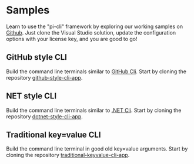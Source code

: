 # Samples
Learn to use the "pi-cli" framework by exploring our working samples on [Github](https://github.com/perpetualintelligence). Just clone the Visual Studio solution, update the configuration options with your license key, and you are good to go!

## GitHub style CLI
Build the command line terminals similar to [GitHub Cli](https://cli.github.com/). Start by cloning the repository [github-style-cli-app](https://github.com/perpetualintelligence/docs/tree/main/samples/tutorials/github-style-cli-app).

## NET style CLI
Build the command line terminals similar to [.NET Cli](https://docs.microsoft.com/en-us/dotnet/core/tools/). Start by cloning the repository [dotnet-style-cli-app](https://github.com/perpetualintelligence/docs/tree/main/samples/tutorials/dotnet-style-cli-app).

## Traditional key=value CLI
Build the command line terminal in good old key=value arguments. Start by cloning the repository [traditional-keyvalue-cli-app](https://github.com/perpetualintelligence/docs/tree/main/samples/tutorials/traditional-keyvalue-cli-app).